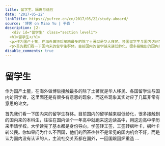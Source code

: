 ```yaml
---
title: 留学生、隔离与适应
date: '2017-05-22'
linkTitle: https://yufree.cn/cn/2017/05/22/study-aboard/
source: '博客 on Miao Yu | 于淼 '
description: |2-
   <div id="留学生" class="section level1">
  <h1>留学生</h1>
  <p>作为国产土鳖，在海外做博后接触最多的除了土著就是华人移民、各国留学生与国内访问学者，这里面还是有很多有意思的现象，而这些现象其实对应了几篇非常有意思的论文。</p>
  <p>首先我们看一下国内来的留学生群体。目前国内的留学越来越低龄化，很多接触到的国内来的本科生，往往在国内读个一年高中就跑来这边读高中，用这边高中学历来申请学校。大学读完了基本都是身份导向，学签转工签，工签转枫叶卡，枫叶卡转公民。你如果问为什么不回国，他们的回答往往不是常见的国内机会不好，而是认为国内没有认识的人，主流社交关系都在国外，一回国跟回炉重造 ...
disable_comments: true
---
```

 <div id="留学生" class="section level1">
<h1>留学生</h1>
<p>作为国产土鳖，在海外做博后接触最多的除了土著就是华人移民、各国留学生与国内访问学者，这里面还是有很多有意思的现象，而这些现象其实对应了几篇非常有意思的论文。</p>
<p>首先我们看一下国内来的留学生群体。目前国内的留学越来越低龄化，很多接触到的国内来的本科生，往往在国内读个一年高中就跑来这边读高中，用这边高中学历来申请学校。大学读完了基本都是身份导向，学签转工签，工签转枫叶卡，枫叶卡转公民。你如果问为什么不回国，他们的回答往往不是常见的国内机会不好，而是认为国内没有认识的人，主流社交关系都在国外，一回国跟回炉重造 ...
